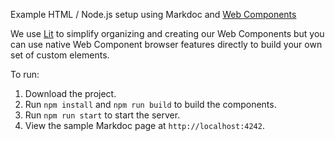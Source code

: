 Example HTML / Node.js setup using Markdoc and [Web Components](https://developer.mozilla.org/en-US/docs/Web/Web_Components)

We use [Lit](https://lit.dev/docs/) to simplify organizing and creating our Web Components but you can use native Web Component browser features directly to build your own set of custom elements.

To run: 
1. Download the project.
2. Run `npm install` and `npm run build` to build the components. 
3. Run `npm run start` to start the server. 
4. View the sample Markdoc page at `http://localhost:4242`.
